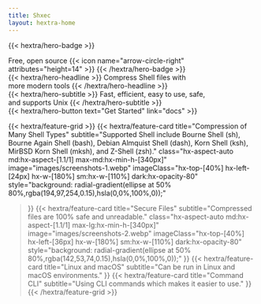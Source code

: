 ```yaml
---
title: Shxec
layout: hextra-home
---
```


{{< hextra/hero-badge >}}
  <div class="hx-w-2 hx-h-2 hx-rounded-full hx-bg-primary-400"></div>
  <span>Free, open source</span>
  {{< icon name="arrow-circle-right" attributes="height=14" >}}
{{< /hextra/hero-badge >}}

<div class="hx-mt-6 hx-mb-6">
{{< hextra/hero-headline >}}
  Compress Shell files with&nbsp;<br class="sm:hx-block hx-hidden" />more modern tools
{{< /hextra/hero-headline >}}
</div>

<div class="hx-mb-12">
{{< hextra/hero-subtitle >}}
  Fast, efficient, easy to use, safe,&nbsp;<br class="sm:hx-block hx-hidden" />and supports Unix
{{< /hextra/hero-subtitle >}}
</div>

<div class="hx-mb-6">
{{< hextra/hero-button text="Get Started" link="docs" >}}
</div>

<div class="hx-mt-6"></div>

{{< hextra/feature-grid >}}
  {{< hextra/feature-card
    title="Compression of Many Shell Types"
    subtitle="Supported Shell include Bourne Shell (sh), Bourne Again Shell (bash), Debian Almquist Shell (dash), Korn Shell (ksh), MirBSD Korn Shell (mksh), and Z-Shell (zsh)."
    class="hx-aspect-auto md:hx-aspect-[1.1/1] max-md:hx-min-h-[340px]"
    image="images/screenshots-1.webp"
    imageClass="hx-top-[40%] hx-left-[24px] hx-w-[180%] sm:hx-w-[110%] dark:hx-opacity-80"
    style="background: radial-gradient(ellipse at 50% 80%,rgba(194,97,254,0.15),hsla(0,0%,100%,0));"
  >}}
  {{< hextra/feature-card
    title="Secure Files"
    subtitle="Compressed files are 100% safe and unreadable."
    class="hx-aspect-auto md:hx-aspect-[1.1/1] max-lg:hx-min-h-[340px]"
    image="images/screenshots-2.webp"
    imageClass="hx-top-[40%] hx-left-[36px] hx-w-[180%] sm:hx-w-[110%] dark:hx-opacity-80"
    style="background: radial-gradient(ellipse at 50% 80%,rgba(142,53,74,0.15),hsla(0,0%,100%,0));"
  >}}
  {{< hextra/feature-card
    title="Linux and macOS"
    subtitle="Can be run in Linux and macOS environments."
  >}}
  {{< hextra/feature-card
    title="Command CLI"
    subtitle="Using CLI commands which makes it easier to use."
  >}}
{{< /hextra/feature-grid >}}

</div>
